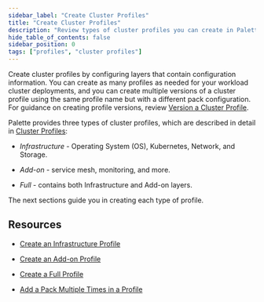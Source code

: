 ```yaml
---
sidebar_label: "Create Cluster Profiles"
title: "Create Cluster Profiles"
description: "Review types of cluster profiles you can create in Palette."
hide_table_of_contents: false
sidebar_position: 0
tags: ["profiles", "cluster profiles"]
---
```



Create cluster profiles by configuring layers that contain configuration information. You can create as many profiles as needed for your workload cluster deployments, and you can create multiple versions of a cluster profile using the same profile name but with a different pack configuration. For guidance on creating profile versions, review [Version a Cluster Profile](../modify-cluster-profiles/version-cluster-profile.md).

Palette provides three types of cluster profiles, which are described in detail in [Cluster Profiles](../cluster-profiles.md): 

- *Infrastructure* - Operating System (OS), Kubernetes, Network, and Storage.

- *Add-on* - service mesh, monitoring, and more.

- *Full* - contains both Infrastructure and Add-on layers.

The next sections guide you in creating each type of profile.


## Resources

- [Create an Infrastructure Profile](create-infrastructure-profile.md)

- [Create an Add-on Profile](create-addon-profile.md)

- [Create a Full Profile](create-full-profile.md)

- [Add a Pack Multiple Times in a Profile](add-pack-multiple-times-in-profile.md)